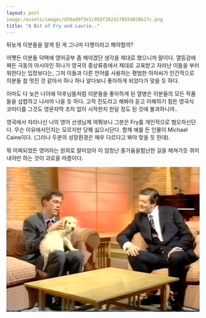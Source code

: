 ```yaml
---
layout: post
image:/assets/images/d59ad9f3e1c95bf282417855d028b17c.png
title: "A Bit of Fry and Laurie.."
---
```



뒤늦게 이분들을 알게 된 게 그나마 다행이라고 해야할까? 

어쨋든 이분들 덕택에 영어공부 좀 해야겠단 생각을 제대로 했으니까 말이다. 열등감에 쪄든 극동의 아시아인 하나가 영국의 중상류층에서 제대로 교육받고 자라난 이들을 부러워한다는 입장보다는, 그저 이들과 다른 언어를 사용하는 평범한 아저씨가 인간적으로 이분들 참 멋진 것 같아서 하나 하나 알다보니 좋아하게 되었다가 맞을 듯 하다. 

아마도 다 늦은 나이에 덕후님들처럼 이분들을 좋아하게 된 열병은 이분들의 모든 작품들을 섭렵하고 나서야 나을 듯 하다. 고작 진도라고 해봐야 듣고 이해하기 힘든 영국식 코미디를 그것도 영문자막 조차 없이 시작한지 한달 정도 된 것에 불과하니까..

영국에서 자라나신 나의 영어 선생님께 여쭤보니 그분은 Fry를 개인적으로 혐오하신단다. 무슨 이유에서인지는 모르지만 당췌 싫으시단다. 함께 예를 든 인물이 Michael Caine이다. (그러나 두분의 성장환경은 매우 다르다고 봐야 맞을 듯 한데).

뭐 어찌되었든 영어라는 원죄로 말미암아 이 엄청난 즐거움을험난한 길을 헤쳐가듯 겪어내야만 하는 것이 괴로울 따름이다.

![image](/assets/images/d59ad9f3e1c95bf282417855d028b17c.png)





